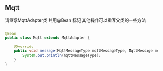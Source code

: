 ## **Mqtt**

请继承MqttAdapter类 并用@Bean 标记
其他操作可以重写父类的一些方法

```java

@Bean
public class Mqtt extends MqttAdapter {

    @Override
    public void message(MqttMessageType mqttMessageType, MqttMessage mqttMessage, ChannelHandlerContext channelHandlerContext) {
        System.out.println(mqttMessageType);
    }
}


```
